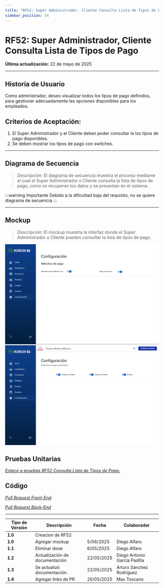 ```yaml
---
title: "RF52: Super Administrador, Cliente Consulta Lista de Tipos de Pago"
sidebar_position: 54
---
```


# RF52: Super Administrador, Cliente Consulta Lista de Tipos de Pago

**Última actualización:** 22 de mayo de 2025

---

## Historia de Usuario

Como administrador, deseo visualizar todos los tipos de pago definidos, para gestionar adecuadamente las opciones disponibles para los empleados.

## **Criterios de Aceptación:**

1.  El Super Administrador y el Cliente deben poder consultar la los tipos de pago disponibles.
2.  Se deben mostrar los tipos de pago con switches.

---

## **Diagrama de Secuencia**

> _Descripción_: El diagrama de secuencia muestra el proceso mediante el cual el Super Administrador o Cliente consulta la lista de tipos de pago, cómo se recuperan los datos y se presentan en el sistema.

:::warning Importante
Debido a la dificultad baja del requisito, no se quiere diagrama de secuencia
:::

---

## **Mockup**

> _Descripción_: El mockup muestra la interfaz donde el Super Administrador o Cliente pueden consultar la lista de tipos de pago.

![alt text](imagenes/RF52.png)
![Interfaz de consultar tipos de pago](./imagenes/consultarTiposPago.png)

## **Pruebas Unitarias**

_<u>[Enlace a pruebas RF52 Consulta Lista de Tipos de Pago.](https://docs.google.com/spreadsheets/d/1NLGwGrGA5PVOEzLaqxa8Ts1D_Ng3QzzqNKWJYUzxD-M/edit?gid=2080055008#gid=2080055008)</u>_

## **Código**

_<u>[Pull Request Front-End](https://github.com/CodeAnd-Co/Frontend-Text-Lines/pull/70)</u>_

_<u>[Pull Request Back-End](https://github.com/CodeAnd-Co/Backend-textiles/pull/58)</u>_

---

| **Tipo de Versión** | **Descripción**                | **Fecha**  | **Colaborador**              |
| ------------------- | ------------------------------ | ---------- | ---------------------------- |
| **1.0**             | Creacion de RF52               |            |                              |
| **1.0**             | Agregar mockup                 | 5/06/2025  | Diego Alfaro                 |
| **1.1**             | Eliminar done                  | 6/05/2025  | Diego Alfaro                 |
| **1.2**             | Actualización de documentación | 22/05/2025 | Diego Antonio García Padilla |
| **1.3**             | Se actualizó documentación.    | 22/05/2025 | Arturo Sánchez Rodríguez     |
| **1.4**             | Agregar links de PR            | 26/05/2025 | Max Toscano                  |

